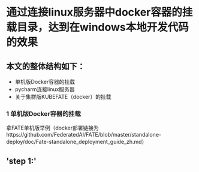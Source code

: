 通过连接linux服务器中docker容器的挂载目录，达到在windows本地开发代码的效果
==========================================
## 本文的整体结构如下：
- 单机版Docker容器的挂载
- pycharm连接linux服务器
- 关于集群版KUBEFATE（docker）的挂载

### 1 单机版Docker容器的挂载

拿FATE单机版举例（docker部署链接为https://github.com/FederatedAI/FATE/blob/master/standalone-deploy/doc/Fate-standalone_deployment_guide_zh.md）



## 'step 1:'
